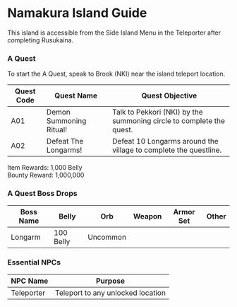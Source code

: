 # Namakura Island Guide

This island is accessible from the Side Island Menu in the Teleporter after completing Rusukaina.

### A Quest

To start the A Quest, speak to Brook (NKI) near the island teleport location.

| Quest Code| Quest Name                | Quest Objective|
|-----------|-----------                |-----------|
| A01       | Demon Summoning Ritual!   |Talk to Pekkori (NKI) by the summoning circle to complete the quest.|
| A02       | Defeat The Longarms!      |Defeat 10 Longarms around the village to complete the questline.|

Item Rewards: 1,000 Belly<br>
Bounty Reward: 1,000,000

### A Quest Boss Drops

| Boss Name | Belly     | Orb      | Weapon    | Armor Set | Other     |
|-----------|-----------|----------|-----------|-----------|-----------|
| Longarm   | 100 Belly | Uncommon |           |           |           |

### Essential NPCs

| NPC Name              | Purpose                                   |
|-------------          |-----------                                |
| Teleporter            | Teleport to any unlocked location         |
